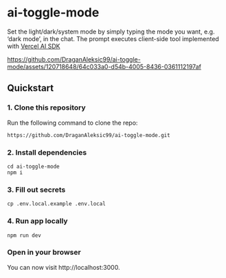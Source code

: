 # ai-toggle-mode

Set the light/dark/system mode by simply typing the mode you want, e.g. ‘dark mode’, in the chat.
The prompt executes client-side tool implemented with [Vercel AI SDK](https://sdk.vercel.ai/docs/introduction)

https://github.com/DraganAleksic99/ai-toggle-mode/assets/120718648/64c033a0-d54b-4005-8436-0361112197af

## Quickstart

### 1. Clone this repository

Run the following command to clone the repo:

```
https://github.com/DraganAleksic99/ai-toggle-mode.git
```

### 2. Install dependencies

```
cd ai-toggle-mode
npm i
```

### 3. Fill out secrets

```
cp .env.local.example .env.local
```

### 4. Run app locally

```
npm run dev
```

### Open in your browser

You can now visit http://localhost:3000.
